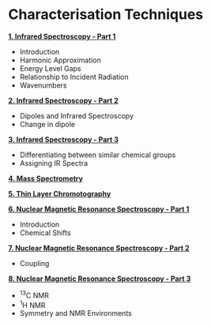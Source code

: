 # Characterisation Techniques

**[1. Infrared Spectroscopy - Part 1](./1_ir_part_1.md)**
- Introduction
- Harmonic Approximation
- Energy Level Gaps
- Relationship to Incident Radiation
- Wavenumbers

**[2. Infrared Spectroscopy - Part 2](./2_ir_part_2.md)**
- Dipoles and Infrared Spectroscopy
- Change in dipole

**[3. Infrared Spectroscopy - Part 3](./3_ir_part_3.md)**
- Differentiating between similar chemical groups
- Assigning IR Spectra

**[4. Mass Spectrometry](./4_mass_spec.md)**

**[5. Thin Layer Chromotography](./5_tlc.md)**

**[6. Nuclear Magnetic Resonance Spectroscopy - Part 1](./6_nmr_part_1.md)**
- Introduction
- Chemical Shifts

**[7. Nuclear Magnetic Resonance Spectroscopy - Part 2](./7_nme_part_2.md)**
- Coupling

**[8. Nuclear Magnetic Resonance Spectroscopy - Part 3](./8_nmr_part_3.md)**
- <sup>13</sup>C NMR
- <sup>1</sup>H NMR
- Symmetry and NMR Environments



